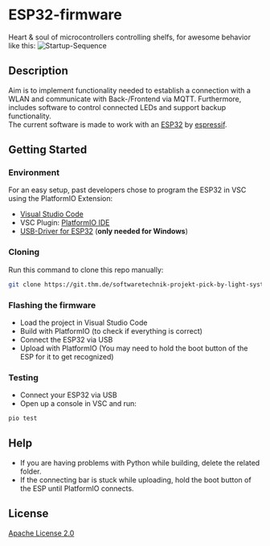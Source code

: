 # ESP32-firmware

Heart & soul of microcontrollers controlling shelfs, for awesome behavior like this:
![Startup-Sequence](Showcase.gif)

## Description

Aim is to implement functionality needed to establish a connection with a WLAN and communicate with Back-/Frontend via MQTT.
Furthermore, includes software to control connected LEDs and support backup functionality.  
The current software is made to work with an [ESP32](https://www.espressif.com/en/products/socs/esp32) by [espressif](https://www.espressif.com/en).

## Getting Started

### Environment

For an easy setup, past developers chose to program the ESP32 in VSC using the PlatformIO Extension:
* [Visual Studio Code](https://code.visualstudio.com/)
* VSC Plugin: [PlatformIO IDE](https://platformio.org/platformio-ide)
* [USB-Driver for ESP32](https://www.silabs.com/developers/usb-to-uart-bridge-vcp-drivers) (**only needed for Windows**) 

### Cloning

Run this command to clone this repo manually:
```bash
git clone https://git.thm.de/softwaretechnik-projekt-pick-by-light-system-wise21_22/pbl-embedded-system/esp32-firmware
```

### Flashing the firmware

* Load the project in Visual Studio Code
* Build with PlatformIO (to check if everything is correct)
* Connect the ESP32 via USB
* Upload with PlatformIO (You may need to hold the boot button of the ESP for it to get recognized)

### Testing

* Connect your ESP32 via USB
* Open up a console in VSC and run:
```bash
pio test
```

## Help

* If you are having problems with Python while building, delete the related folder.
* If the connecting bar is stuck while uploading, hold the boot button of the ESP until PlatformIO connects.

## License

[Apache License 2.0](https://www.tldrlegal.com/l/apache2)
